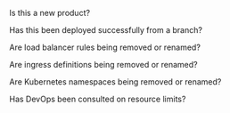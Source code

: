 
Is this a new product?

Has this been deployed successfully from a branch?

Are load balancer rules being removed or renamed?

Are ingress definitions being removed or renamed?

Are Kubernetes namespaces being removed or renamed?

Has DevOps been consulted on resource limits?